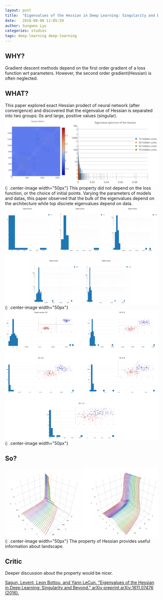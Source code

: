 ```yaml
---
layout: post
title:  "Eigenvalues of the Hessian in Deep Learning: Singularity and Beyond"
date:   2018-08-08 11:05:59
author: Sungwon Lyu
categories: studies
tags: deep-learning deep-learning
---
```

## WHY? 
Gradient descent methods depend on the first order gradient of a loss function wrt parameters. However, the second order gradient(Hessian) is often neglected.  

## WHAT?
This paper explored exact Hessian prodect of neural network (after convergence) and discovered that the eigenvalue of Hessian is separated into two groups: 0s and large, positive values (singular). 
![image](/assets/images/eh1.png){: .center-image width="50px"}
This property did not depend on the loss function, or the choice of initial points.
Varying the parameters of models and datas, this paper observed that the bulk of the eigenvalues depend on the architecture while top discrete eigenvalues depend on data.
![image](/assets/images/eh2.png){: .center-image width="50px"}
![image](/assets/images/eh3.png){: .center-image width="50px"}

## So?
![image](/assets/images/eh4.png){: .center-image width="50px"}
The property of Hessian provides useful information about landscape.

## Critic
Deeper discussion about the property would be nicer.

[Sagun, Levent, Leon Bottou, and Yann LeCun. "Eigenvalues of the Hessian in Deep Learning: Singularity and Beyond." arXiv preprint arXiv:1611.07476 (2016).](https://arxiv.org/abs/1611.07476)